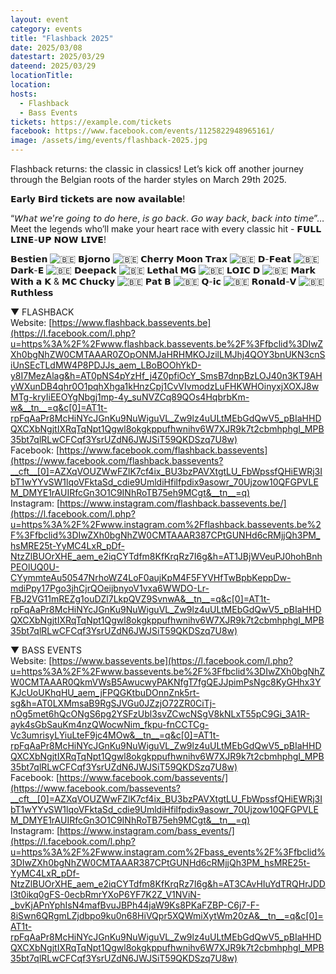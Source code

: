 ```yaml
---
layout: event
category: events
title: "Flashback 2025"
date: 2025/03/08
datestart: 2025/03/29
dateend: 2025/03/29
locationTitle:
location:
hosts:
  - Flashback
  - Bass Events
tickets: https://example.com/tickets
facebook: https://www.facebook.com/events/1125822948965161/
image: /assets/img/events/flashback-2025.jpg
---
```


Flashback returns: the classic in classics! Let’s kick off another journey through the Belgian roots of the harder styles on March 29th 2025.

𝗘𝗮𝗿𝗹𝘆 𝗕𝗶𝗿𝗱 𝘁𝗶𝗰𝗸𝗲𝘁𝘀 𝗮𝗿𝗲 𝗻𝗼𝘄 𝗮𝘃𝗮𝗶𝗹𝗮𝗯𝗹𝗲!

“𝘞𝘩𝘢𝘵 𝘸𝘦’𝘳𝘦 𝘨𝘰𝘪𝘯𝘨 𝘵𝘰 𝘥𝘰 𝘩𝘦𝘳𝘦, 𝘪𝘴 𝘨𝘰 𝘣𝘢𝘤𝘬. 𝘎𝘰 𝘸𝘢𝘺 𝘣𝘢𝘤𝘬, 𝘣𝘢𝘤𝘬 𝘪𝘯𝘵𝘰 𝘵𝘪𝘮𝘦”… Meet the legends who’ll make your heart race with every classic hit - 𝗙𝗨𝗟𝗟 𝗟𝗜𝗡𝗘-𝗨𝗣 𝗡𝗢𝗪 𝗟𝗜𝗩𝗘!

𝗕𝗲𝘀𝘁𝗶𝗲𝗻 ![🇧🇪](https://static.xx.fbcdn.net/images/emoji.php/v9/tf3/2/16/1f1e7_1f1ea.png) 𝗕𝗷𝗼𝗿𝗻𝗼 ![🇧🇪](https://static.xx.fbcdn.net/images/emoji.php/v9/tf3/2/16/1f1e7_1f1ea.png) 𝗖𝗵𝗲𝗿𝗿𝘆 𝗠𝗼𝗼𝗻 𝗧𝗿𝗮𝘅 ![🇧🇪](https://static.xx.fbcdn.net/images/emoji.php/v9/tf3/2/16/1f1e7_1f1ea.png) 𝗗-𝗙𝗲𝗮𝘁 ![🇧🇪](https://static.xx.fbcdn.net/images/emoji.php/v9/tf3/2/16/1f1e7_1f1ea.png) 𝗗𝗮𝗿𝗸-𝗘 ![🇧🇪](https://static.xx.fbcdn.net/images/emoji.php/v9/tf3/2/16/1f1e7_1f1ea.png) 𝗗𝗲𝗲𝗽𝗮𝗰𝗸 ![🇧🇪](https://static.xx.fbcdn.net/images/emoji.php/v9/tf3/2/16/1f1e7_1f1ea.png) 𝗟𝗲𝘁𝗵𝗮𝗹 𝗠𝗚 ![🇧🇪](https://static.xx.fbcdn.net/images/emoji.php/v9/tf3/2/16/1f1e7_1f1ea.png) 𝗟𝗢𝗜𝗖 𝗗 ![🇧🇪](https://static.xx.fbcdn.net/images/emoji.php/v9/tf3/2/16/1f1e7_1f1ea.png) 𝗠𝗮𝗿𝗸 𝗪𝗶𝘁𝗵 𝗮 𝗞 & 𝗠𝗖 𝗖𝗵𝘂𝗰𝗸𝘆 ![🇧🇪](https://static.xx.fbcdn.net/images/emoji.php/v9/tf3/2/16/1f1e7_1f1ea.png) 𝗣𝗮𝘁 𝗕 ![🇧🇪](https://static.xx.fbcdn.net/images/emoji.php/v9/tf3/2/16/1f1e7_1f1ea.png) 𝗤-𝗶𝗰 ![🇧🇪](https://static.xx.fbcdn.net/images/emoji.php/v9/tf3/2/16/1f1e7_1f1ea.png) 𝗥𝗼𝗻𝗮𝗹𝗱-𝗩 ![🇧🇪](https://static.xx.fbcdn.net/images/emoji.php/v9/tf3/2/16/1f1e7_1f1ea.png) 𝗥𝘂𝘁𝗵𝗹𝗲𝘀𝘀

▼ FLASHBACK  
Website: [https://www.flashback.bassevents.be](https://l.facebook.com/l.php?u=https%3A%2F%2Fwww.flashback.bassevents.be%2F%3Ffbclid%3DIwZXh0bgNhZW0CMTAAAR0ZOpONMJaHRHMKOJzilLMJhj4QOY3bnUKN3cnSiUnSEcTLdMW4P8PDJJs_aem_LBoBOOhYkD-y8I7MezAlag&h=AT0pNS4pYzHf_j4Z0pfiOcY_SmsB7dnpBzLOJ40n3KT9AHyWXunDB4qhr0O1pqhXhga1kHnzCpj1CvVIvmodzLuFHKWHOinyxjXOXJ8wMTg-kryIiEEOYgNbgj1mp-4y_suNVZCq89QOs4HqbrbKm-w&__tn__=q&c[0]=AT1t-rpFqAaPr8McHiNYcJGnKu9NuWiguVL_Zw9lz4uULtMEbGdQwV5_pBIaHHDQXCXbNgjtIXRqTqNpt1Qgwl8okgkppufhwnihv6W7XJR9k7t2cbmhphgI_MPB35bt7qlRLwCFCqf3YsrUZdN6JWJSiT59QKDSzq7U8w)  
Facebook: [https://www.facebook.com/flashback.bassevents](https://www.facebook.com/flashback.bassevents?__cft__[0]=AZXqVOUZWwFZlK7cf4ix_BU3bzPAVXtgtLU_FbWpssfQHiEWRj3IbT1wYYvSW1lqoVFktaSd_cdie9UmldiHfilfpdix9asowr_70Ujzow10QFGPVLEM_DMYE1rAUIRfcGn3O1C9INhRoTB75eh9MCgt&__tn__=q)  
Instagram: [https://www.instagram.com/flashback.bassevents.be/](https://l.facebook.com/l.php?u=https%3A%2F%2Fwww.instagram.com%2Fflashback.bassevents.be%2F%3Ffbclid%3DIwZXh0bgNhZW0CMTAAAR387CPtGUNHd6cRMjjQh3PM_hsMRE25t-YyMC4LxR_pDf-NtzZlBUOrXHE_aem_e2iqCYTdfm8KfKrqRz7I6g&h=AT1JBjWVeuPJ0hohBnhPEOlUQ0U-CYymmteAu50547NrhoWZ4LoF0aujKpM4F5FYVHfTwBpbKeppDw-mdiPpy17Pgo3jhCjrQOeijbnyoV1vxa6WWDO-Lr-FBJ2VG11mREZg1ouDZl7LkpQVZ9SvnwA&__tn__=q&c[0]=AT1t-rpFqAaPr8McHiNYcJGnKu9NuWiguVL_Zw9lz4uULtMEbGdQwV5_pBIaHHDQXCXbNgjtIXRqTqNpt1Qgwl8okgkppufhwnihv6W7XJR9k7t2cbmhphgI_MPB35bt7qlRLwCFCqf3YsrUZdN6JWJSiT59QKDSzq7U8w)

▼ BASS EVENTS  
Website: [https://www.bassevents.be](https://l.facebook.com/l.php?u=https%3A%2F%2Fwww.bassevents.be%2F%3Ffbclid%3DIwZXh0bgNhZW0CMTAAAR0QkmVWsB5AwucwyPAKNfgT7fgQEJJpimPsNgc8KyGHhx3YKJcUoUKhqHU_aem_jFPQGKtbuDOnnZnk5rt-sg&h=AT0LXMmsaB9RgSJVGu0JZzjO72ZR0CiTj-nOg5met6hQcONgS6pg2YSFzUbl3svZCwcNSgV8kNLxT55pC9Gi_3A1R-ayk4sGbSauKm4nzQWocwNim_fkpu-fnCCTCg-Vc3umrisyLYiuLteF9jc4MOw&__tn__=q&c[0]=AT1t-rpFqAaPr8McHiNYcJGnKu9NuWiguVL_Zw9lz4uULtMEbGdQwV5_pBIaHHDQXCXbNgjtIXRqTqNpt1Qgwl8okgkppufhwnihv6W7XJR9k7t2cbmhphgI_MPB35bt7qlRLwCFCqf3YsrUZdN6JWJSiT59QKDSzq7U8w)  
Facebook: [https://www.facebook.com/bassevents/](https://www.facebook.com/bassevents?__cft__[0]=AZXqVOUZWwFZlK7cf4ix_BU3bzPAVXtgtLU_FbWpssfQHiEWRj3IbT1wYYvSW1lqoVFktaSd_cdie9UmldiHfilfpdix9asowr_70Ujzow10QFGPVLEM_DMYE1rAUIRfcGn3O1C9INhRoTB75eh9MCgt&__tn__=q)  
Instagram: [https://www.instagram.com/bass_events/](https://l.facebook.com/l.php?u=https%3A%2F%2Fwww.instagram.com%2Fbass_events%2F%3Ffbclid%3DIwZXh0bgNhZW0CMTAAAR387CPtGUNHd6cRMjjQh3PM_hsMRE25t-YyMC4LxR_pDf-NtzZlBUOrXHE_aem_e2iqCYTdfm8KfKrqRz7I6g&h=AT3CAvHIuYdTRQHrJDDl3t0ikq0gFS-0ecbRmrYXoP6YF7K2Z_V1NViN-_bvKjAPnYphIsN4mafBvuJBPh44jaW9Ks8PKaFZBP-C6j7-F-8iSwn6QRgmLZjdbpo9ku0n68HiVQpr5XQWmiXytWm20zA&__tn__=q&c[0]=AT1t-rpFqAaPr8McHiNYcJGnKu9NuWiguVL_Zw9lz4uULtMEbGdQwV5_pBIaHHDQXCXbNgjtIXRqTqNpt1Qgwl8okgkppufhwnihv6W7XJR9k7t2cbmhphgI_MPB35bt7qlRLwCFCqf3YsrUZdN6JWJSiT59QKDSzq7U8w)
